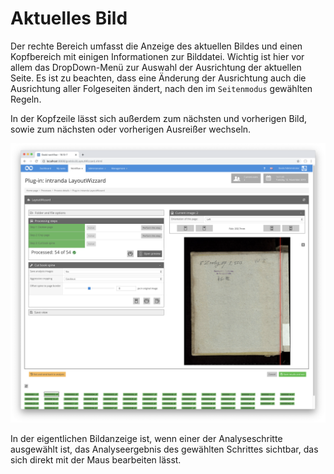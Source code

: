 # Aktuelles Bild

Der rechte Bereich umfasst die Anzeige des aktuellen Bildes und einen Kopfbereich mit einigen Informationen zur Bilddatei. Wichtig ist hier vor allem das DropDown-Menü zur Auswahl der Ausrichtung der aktuellen Seite. Es ist zu beachten, dass eine Änderung der Ausrichtung auch die Ausrichtung aller Folgeseiten ändert, nach den im `Seitenmodus` gewählten Regeln.

In der Kopfzeile lässt sich außerdem zum nächsten und vorherigen Bild, sowie zum nächsten oder vorherigen Ausreißer wechseln.

![Bildanzeige eines ausgew&#xE4;hlten Analyseschrittes](../../../../.gitbook/assets/intranda_step_crop_08.png)

In der eigentlichen Bildanzeige ist, wenn einer der Analyseschritte ausgewählt ist, das Analyseergebnis des gewählten Schrittes sichtbar, das sich direkt mit der Maus bearbeiten lässt.

